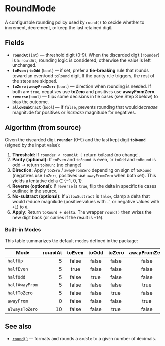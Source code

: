 # RoundMode

A configurable rounding policy used by `round()` to decide whether to increment, decrement, or keep the last retained digit.

## Fields
- **`roundAt`** (`int`) — threshold digit (0–9). When the discarded digit (`rounder`) is ≥ `roundAt`, rounding logic is considered; otherwise the value is left unchanged.
- **`toEven` / `toOdd`** (`bool`) — if set, prefer a **tie-breaking** rule that rounds toward an even/odd `toRound` digit. If the parity rule triggers, the rest of the steps are skipped.
- **`toZero` / `awayFromZero`** (`bool`) — direction when rounding is needed. If both are `true`, negatives use **toZero** and positives use **awayFromZero**.
- **`reverse`** (`bool`) — flips some decisions in tie cases (see Step 3 below) to bias the outcome.
- **`allowSubtract`** (`bool`) — if `false`, prevents rounding that would *decrease* magnitude for positives or *increase* magnitude for negatives.

## Algorithm (from source)
Given the discarded digit **`rounder`** (0–9) and the last kept digit **`toRound`** (signed by the input value):

1. **Threshold:** If `rounder < roundAt` → return `toRound` (no change).
2. **Parity (optional):** If `toEven` and `toRound` is even, or `toOdd` and `toRound` is odd → return `toRound` (no change).
3. **Direction:** Apply `toZero` / `awayFromZero` depending on sign of `toRound` (negatives use `toZero`, positives use `awayFromZero` when both set). This yields a tentative delta ∈ {−1, 0, 1}.
4. **Reverse (optional):** If `reverse` is `true`, flip the delta in specific tie cases outlined in the source.
5. **No‑subtract (optional):** If `allowSubtract` is `false`, clamp a delta that would reduce magnitude (positive values with `-1` or negative values with `+1`) to `0`.
6. **Apply:** Return `toRound + delta`. The wrapper `round()` then writes the new digit back (or carries if the result is `±10`).

### Built‑in Modes
This table summarizes the default modes defined in the package:

| Mode | roundAt | toEven | toOdd | toZero | awayFromZero | reverse | allowSubtract |
|---|---:|:---:|:---:|:---:|:---:|:---:|:---:|
| `halfUp` | 5 | false | false | false | false | false | true |
| `halfEven` | 5 | true | false | false | false | false | true |
| `halfOdd` | 5 | false | true | false | false | false | true |
| `halfAwayFrom` | 5 | false | false | false | true | false | true |
| `halfToZero` | 5 | false | false | true | false | false | true |
| `awayFrom` | 0 | false | false | false | true | false | true |
| `alwaysToZero` | 10 | false | false | true | false | false | true |

## See also
- [`round()`](../math/_functions/round.md) — formats and rounds a `double` to a given number of decimals.
